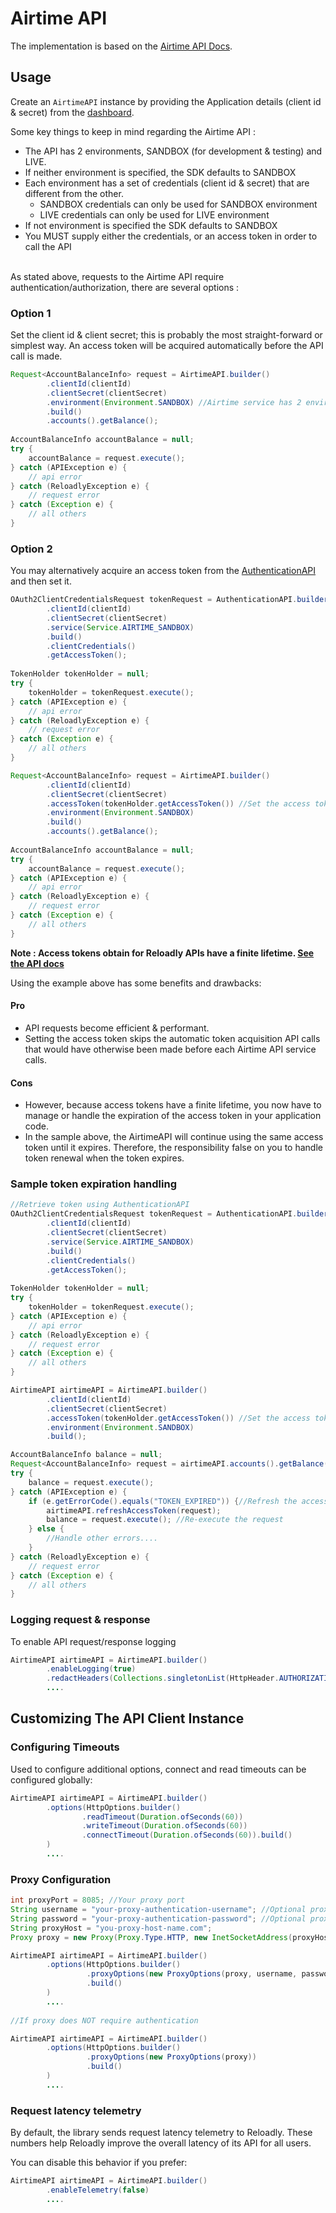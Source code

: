 # Airtime API

The implementation is based on the [Airtime API Docs](https://developers.reloadly.com/#airtime-api).

## Usage

Create an `AirtimeAPI` instance by providing the Application details (client id & secret) from
the [dashboard](https://www.reloadly.com/developers/api-settings).

Some key things to keep in mind regarding the Airtime API :

* The API has 2 environments, SANDBOX (for development & testing) and LIVE.
* If neither environment is specified, the SDK defaults to SANDBOX
* Each environment has a set of credentials (client id & secret) that are different from the other.<br />
    * SANDBOX credentials can only be used for SANDBOX environment
    * LIVE credentials can only be used for LIVE environment
* If not environment is specified the SDK defaults to SANDBOX
* You MUST supply either the credentials, or an access token in order to call the API
  <br /><br />

As stated above, requests to the Airtime API require authentication/authorization, there are several options :

### Option 1

Set the client id & client secret; this is probably the most straight-forward or simplest way. An access token will be
acquired automatically before the API call is made.

```java
Request<AccountBalanceInfo> request = AirtimeAPI.builder()
        .clientId(clientId)
        .clientSecret(clientSecret)
        .environment(Environment.SANDBOX) //Airtime service has 2 environments, LIVE and SANDBOX. If not environment is specified, the SDK defaults to SANDBOX
        .build()
        .accounts().getBalance();
        
AccountBalanceInfo accountBalance = null;
try {
    accountBalance = request.execute();                                                       
} catch (APIException e) {
    // api error
} catch (ReloadlyException e) {
    // request error
} catch (Exception e) {
    // all others
}
```

### Option 2

You may alternatively acquire an access token from the
[AuthenticationAPI](https://github.com/reloadly/reloadly-sdk-java/blob/master/reloadly-java-sdk-authentication/USAGE.md)
and then set it.

```java
OAuth2ClientCredentialsRequest tokenRequest = AuthenticationAPI.builder()
        .clientId(clientId)
        .clientSecret(clientSecret)
        .service(Service.AIRTIME_SANDBOX)
        .build()
        .clientCredentials()
        .getAccessToken();
        
TokenHolder tokenHolder = null;
try {      
    tokenHolder = tokenRequest.execute();    
} catch (APIException e) {
    // api error
} catch (ReloadlyException e) {
    // request error
} catch (Exception e) {
    // all others
}

Request<AccountBalanceInfo> request = AirtimeAPI.builder()
        .clientId(clientId)
        .clientSecret(clientSecret)
        .accessToken(tokenHolder.getAccessToken()) //Set the access token to be used by here
        .environment(Environment.SANDBOX)
        .build()
        .accounts().getBalance();
        
AccountBalanceInfo accountBalance = null;
try {
    accountBalance = request.execute();                                                       
} catch (APIException e) {
    // api error
} catch (ReloadlyException e) {
    // request error
} catch (Exception e) {
    // all others
}
```

**Note : Access tokens obtain for Reloadly APIs have a finite
lifetime. [See the API docs](https://developers.reloadly.com/#authentication_auth_anc)**

Using the example above has some benefits and drawbacks:

#### Pro

* API requests become efficient & performant.
* Setting the access token skips the automatic token acquisition API calls that would have otherwise been made before
  each Airtime API service calls.

#### Cons

* However, because access tokens have a finite lifetime, you now have to manage or handle the expiration of the access
  token in your application code.
* In the sample above, the AirtimeAPI will continue using the same access token until it expires. Therefore, the
  responsibility false on you to handle token renewal when the token expires.

### Sample token expiration handling

```java
//Retrieve token using AuthenticationAPI
OAuth2ClientCredentialsRequest tokenRequest = AuthenticationAPI.builder()
        .clientId(clientId)
        .clientSecret(clientSecret)
        .service(Service.AIRTIME_SANDBOX)
        .build()
        .clientCredentials()
        .getAccessToken();
        
TokenHolder tokenHolder = null;
try {      
    tokenHolder = tokenRequest.execute();    
} catch (APIException e) {
    // api error
} catch (ReloadlyException e) {
    // request error
} catch (Exception e) {
    // all others
}

AirtimeAPI airtimeAPI = AirtimeAPI.builder()
        .clientId(clientId)
        .clientSecret(clientSecret)
        .accessToken(tokenHolder.getAccessToken()) //Set the access token to be used by here
        .environment(Environment.SANDBOX)
        .build();

AccountBalanceInfo balance = null;
Request<AccountBalanceInfo> request = airtimeAPI.accounts().getBalance();
try {
    balance = request.execute();
} catch (APIException e) {
    if (e.getErrorCode().equals("TOKEN_EXPIRED")) {//Refresh the access token if it's expired
        airtimeAPI.refreshAccessToken(request);
        balance = request.execute(); //Re-execute the request
    } else {
        //Handle other errors....
    }
} catch (ReloadlyException e) {
    // request error
} catch (Exception e) {
    // all others
}
```

### Logging request & response

To enable API request/response logging

```java
AirtimeAPI airtimeAPI = AirtimeAPI.builder()
        .enableLogging(true)
        .redactHeaders(Collections.singletonList(HttpHeader.AUTHORIZATION)) //Prevent the access token from being displayed in the logs
        ....              
```

## Customizing The API Client Instance

### Configuring Timeouts

Used to configure additional options, connect and read timeouts can be configured globally:

```java
AirtimeAPI airtimeAPI = AirtimeAPI.builder()
        .options(HttpOptions.builder()
                .readTimeout(Duration.ofSeconds(60))
                .writeTimeout(Duration.ofSeconds(60))
                .connectTimeout(Duration.ofSeconds(60)).build()
        )
        ....     
```

### Proxy Configuration

```java
int proxyPort = 8085; //Your proxy port
String username = "your-proxy-authentication-username"; //Optional proxy username if your proxy requires authentication
String password = "your-proxy-authentication-password"; //Optional proxy password if your proxy requires authentication
String proxyHost = "you-proxy-host-name.com";
Proxy proxy = new Proxy(Proxy.Type.HTTP, new InetSocketAddress(proxyHost, proxyPort));

AirtimeAPI airtimeAPI = AirtimeAPI.builder()
        .options(HttpOptions.builder()
                 .proxyOptions(new ProxyOptions(proxy, username, password.toCharArray()))
                 .build()
        )
        ....
        
//If proxy does NOT require authentication

AirtimeAPI airtimeAPI = AirtimeAPI.builder()
        .options(HttpOptions.builder()
                 .proxyOptions(new ProxyOptions(proxy))
                 .build()
        )
        ....                
```

### Request latency telemetry

By default, the library sends request latency telemetry to Reloadly. These numbers help Reloadly improve the overall
latency of its API for all users.

You can disable this behavior if you prefer:

```java
AirtimeAPI airtimeAPI = AirtimeAPI.builder()
        .enableTelemetry(false)
        ....   
```